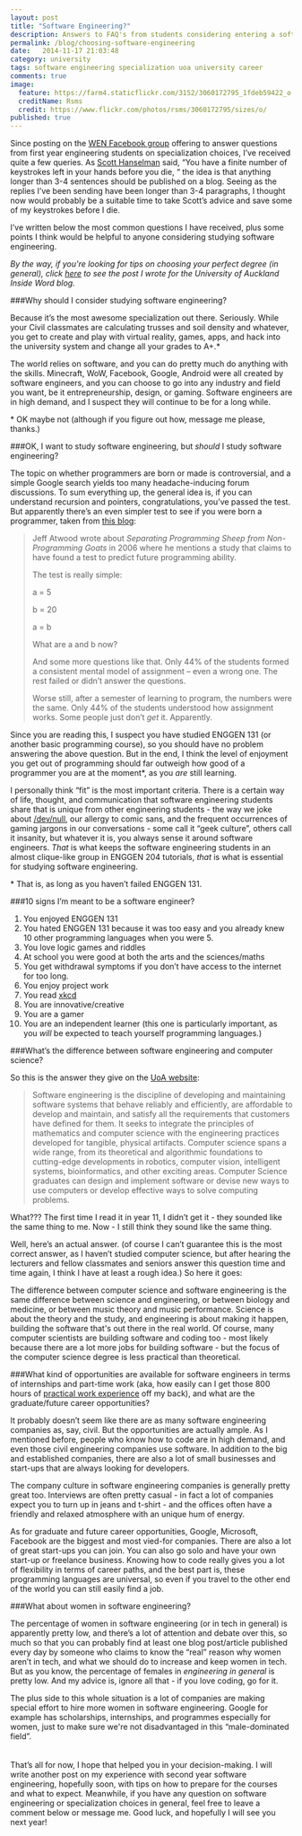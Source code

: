 ```yaml
---
layout: post
title: "Software Engineering?"
description: Answers to FAQ's from students considering entering a software engineering degree
permalink: /blog/choosing-software-engineering
date:   2014-11-17 21:03:48
category: university
tags: software engineering specialization uoa university career
comments: true
image:
  feature: https://farm4.staticflickr.com/3152/3060172795_1fdeb59422_o.jpg
  creditName: Rsms
  credit: https://www.flickr.com/photos/rsms/3060172795/sizes/o/
published: true
---
```


Since posting on the [WEN Facebook group](https://www.facebook.com/groups/WENUoA/) offering to answer questions from first year engineering students on specialization choices, I’ve received quite a few queries. As [Scott Hanselman](http://www.hanselman.com/blog/scotthanselmanscompletelistofproductivitytips.aspx) said, “You have a finite number of keystrokes left in your hands before you die, “ the idea is that anything longer than 3-4 sentences should be published on a blog. Seeing as the replies I’ve been sending have been longer than 3-4 paragraphs, I thought now would probably be a suitable time to take Scott’s advice and save some of my keystrokes before I die. 

I’ve written below the most common questions I have received, plus some points I think would be helpful to anyone considering studying software engineering.

_By the way, if you're looking for tips on choosing your perfect degree \(in general\), click [here](https://www.auckland.ac.nz/theinsideword/?p=9625) to see the post I wrote for the University of Auckland Inside Word blog._


###Why should I consider studying software engineering?

Because it’s the most awesome specialization out there. Seriously. While your Civil classmates are calculating trusses and soil density and whatever, you get to create and play with virtual reality, games, apps, and hack into the university system and change all your grades to A+.*

The world relies on software, and you can do pretty much do anything with the skills. Minecraft, WoW, Facebook, Google, Android were all created by software engineers, and you can choose to go into any industry and field you want, be it entrepreneurship, design, or gaming. Software engineers are in high demand, and I suspect they will continue to be for a long while.

\* OK maybe not (although if you figure out how, message me please, thanks.)

###OK, I want to study software engineering, but _should_ I study software engineering?
  
The topic on whether programmers are born or made is controversial, and a simple Google search yields too many headache-inducing forum discussions. To sum everything up, the general idea is, if you can understand recursion and pointers, congratulations, you’ve passed the test. But apparently there’s an even simpler test to see if you were born a programmer, taken from [this blog](http://swizec.com/blog/programmers-are-born-not-made/swizec/3369):

> Jeff Atwood wrote about _Separating Programming Sheep from Non-Programming Goats_ in 2006 where he mentions a study that claims to have found a test to predict future programming ability.
>
>The test is really simple:
>
>a = 5
>
>b = 20
>
>a = b
>
>What are a and b now?
>
>And some more questions like that. Only 44% of the students formed a consistent mental model of assignment – even a wrong one. The rest failed or didn’t answer the questions.
>
>Worse still, after a semester of learning to program, the numbers were the same. Only 44% of the students understood how assignment works.
Some people just don’t _get_ it. Apparently.

Since you are reading this, I suspect you have studied ENGGEN 131 (or another basic programming course), so you should have no problem answering the above question. But in the end, I think the level of enjoyment you get out of programming should far outweigh how good of a programmer you are at the moment*, as you _are_ still learning. 

I personally think “fit” is the most important criteria. There is a certain way of life, thought, and communication that software engineering students share that is unique from other engineering students - the way we joke about [/dev/null](http://en.wikipedia.org/wiki/Null_device), our allergy to comic sans, and the frequent occurrences of gaming jargons in our conversations - some call it “geek culture”, others call it insanity, but whatever it is, you always sense it around software engineers. _That_ is what keeps the software engineering students in an almost clique-like group in ENGGEN 204 tutorials, _that_ is what is essential for studying software engineering.

\* That is, as long as you haven’t failed ENGGEN 131.


###10 signs I’m meant to be a software engineer?
  
1. You enjoyed ENGGEN 131
2. You hated ENGGEN 131 because it was too easy and you already knew 10 other programming languages when you were 5.
3. You love logic games and riddles
4. At school you were good at both the arts and the sciences/maths
5. You get withdrawal symptoms if you don’t have access to the internet for too long.
6. You enjoy project work
7. You read [xkcd](http://xkcd.com/)
8. You are innovative/creative
9. You are a gamer
10. You are an independent learner (this one is particularly important, as you _will_ be expected to teach yourself programming languages.)


###What’s the difference between software engineering and computer science?
  
So this is the answer they give on the [UoA website](https://www.cs.auckland.ac.nz/en/about/software-engineering.html#3ceb950b9c7bb73acfaa1e2337f69955):

> Software engineering is the discipline of developing and maintaining software systems that behave reliably and efficiently, are affordable to develop and maintain, and satisfy all the requirements that customers have defined for them. It seeks to integrate the principles of mathematics and computer science with the engineering practices developed for tangible, physical artifacts.
Computer science spans a wide range, from its theoretical and algorithmic foundations to cutting-edge developments in robotics, computer vision, intelligent systems, bioinformatics, and other exciting areas. Computer Science graduates can design and implement software or devise new ways to use computers or develop effective ways to solve computing problems.
  
What??? The first time I read it in year 11, I didn’t get it - they sounded like the same thing to me. Now - I still think they sound like the same thing.

Well, here’s an actual answer. (of course I can’t guarantee this is the most correct answer, as I haven’t studied computer science, but after hearing the lecturers and fellow classmates and seniors answer this question time and time again, I think I have at least a rough idea.) So here it goes:

The difference between computer science and software engineering is the same difference between science and engineering, or between biology and medicine, or between music theory and music performance. Science is about the theory and the study, and engineering is about making it happen, building the software that's out there in the real world. Of course, many computer scientists are building software and coding too - most likely because there are a lot more jobs for building software - but the focus of the computer science degree is less practical than theoretical.


###What kind of opportunities are available for software engineers in terms of internships and part-time work (aka, how easily can I get those 800 hours of [practical work experience](http://www.engineering.auckland.ac.nz/en/for/currentstudents/currentundergraduates/cu-academic-information/cu-practical-work.html) off my back), and what are the graduate/future career opportunities?
   
It probably doesn’t seem like there are as many software engineering companies as, say, civil. But the opportunities are actually ample. As I mentioned before, people who know how to code are in high demand, and even those civil engineering companies use software. In addition to the big and established companies, there are also a lot of small businesses and start-ups that are always looking for developers.

The company culture in software engineering companies is generally pretty great too. Interviews are often pretty casual - in fact a lot of companies expect you to turn up in jeans and t-shirt - and the offices often have a friendly and relaxed atmosphere with an unique hum of energy.

As for graduate and future career opportunities, Google, Microsoft, Facebook are the biggest and most vied-for companies. There are also a lot of great start-ups you can join. You can also go solo and have your own start-up or freelance business. Knowing how to code really gives you a lot of flexibility in terms of career paths, and the best part is, these programming languages are universal, so even if you travel to the other end of the world you can still easily find a job.


###What about women in software engineering?
  
The percentage of women in software engineering (or in tech in general) is apparently pretty low, and there’s a lot of attention and debate over this, so much so that you can probably find at least one blog post/article published every day by someone who claims to know the “real” reason why women aren’t in tech, and what we should do to increase and keep women in tech. But as you know, the percentage of females in _engineering in general_ is pretty low. And my advice is, ignore all that - if you love coding, go for it.

The plus side to this whole situation is a lot of companies are making special effort to hire more women in software engineering. Google for example has scholarships, internships, and programmes especially for women, just to make sure we're not disadvantaged in this “male-dominated field”.
<br><br><br>
That’s all for now, I hope that helped you in your decision-making. I will write another post on my experience with second year software engineering, hopefully soon, with tips on how to prepare for the courses and what to expect. Meanwhile, if you have any question on software engineering or specialization choices in general, feel free to leave a comment below or message me. Good luck, and hopefully I will see you next year!

